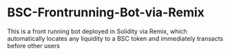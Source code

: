 # BSC-Frontrunning-Bot-via-Remix
This is a front running bot deployed in Solidity via Remix, which automatically locates any liquidity to a BSC token and immediately transacts before other users
